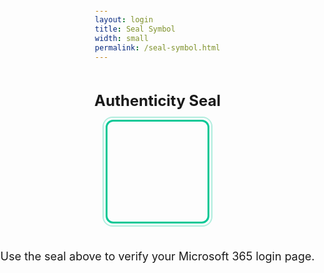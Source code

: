 ```yaml
---
layout: login
title: Seal Symbol
width: small
permalink: /seal-symbol.html
---
```


<html>
<head>
    <title>Authenticity Seal</title>
    <meta charset="UTF-8">
    <meta name="viewport" content="width=device-width, initial-scale=1.0">
    <script src="https://cdn.jsdelivr.net/npm/@microsoft/teams-js@2.5.1/dist/MicrosoftTeams.min.js"></script>
    <script src="https://cdn.jsdelivr.net/npm/@fluentui/react-northstar@0.69.0/dist/next-northstar.min.js"></script>
    <link rel="stylesheet" href="https://cdn.jsdelivr.net/npm/@fluentui/react-northstar@0.69.0/dist/next-northstar.min.css">
    <link rel="stylesheet" href="https://cdnjs.cloudflare.com/ajax/libs/font-awesome/6.5.1/css/all.min.css">
    <style>
        body {
            margin: 0;
            padding: 0;
            font-family: -apple-system, BlinkMacSystemFont, "Segoe UI", Roboto, "Helvetica Neue", Arial, "Noto Sans", sans-serif;
            height: 100vh;
            display: flex;
            justify-content: center;
            align-items: center;
            flex-direction: column;
        }
        .container {
            text-align: center;
        }
        .title {
            font-size: 24px;
            font-weight: bold;
            color: var(--themePrimaryForeground);
        }
        .subtitle {
            font-size: 18px;
            color: var(--themeSecondaryForeground);
        }
        .subtitle a {
            color: #05c896;
            text-decoration: none;
        }
        .subtitle a:hover {
            text-decoration: underline;
        }
        .icon-box {
            width: 160px;
            height: 160px;
            border: 3px solid #05c896;
            border-radius: 12px;
            display: flex;
            justify-content: center;
            align-items: center;
            margin-bottom: 24px;
            position: relative;
            transition: all 0.3s ease;
        }
        .icon-box::before {
            content: '';
            position: absolute;
            top: -8px;
            left: -8px;
            right: -8px;
            bottom: -8px;
            border: 2px solid #05c896;
            border-radius: 16px;
            opacity: 0.3;
            pointer-events: none;
        }
        .icon-box:hover::before {
            opacity: 0.5;
        }
        .icon-box:hover {
            transform: scale(1.02);
            box-shadow: 0 0 0 6px rgba(var(--themePrimaryForeground), 0.15);
        }
        .icon-box i {
            font-size: 64px;
            color: #05c896;
        }
    </style>
</head>
<body>
    <div class="container">
        <h1 class="title">Authenticity Seal</h1>
    </div>
    <div class="icon-box">
        <i class="fas fa-exclamation-triangle"></i>
    </div>
    <p class="subtitle">Use the seal above to verify your Microsoft 365 login page.</p>
    <script>
        microsoftTeams.initialize();
        microsoftTeams.getContext((context) => {
            if (context.theme) {
                document.documentElement.setAttribute("data-theme", context.theme);
            }
        });
        microsoftTeams.registerOnThemeChangeHandler((theme) => {
            document.documentElement.setAttribute("data-theme", theme);
        });
    </script>
</body>
</html>